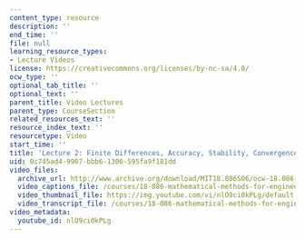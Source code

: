 ```yaml
---
content_type: resource
description: ''
end_time: ''
file: null
learning_resource_types:
- Lecture Videos
license: https://creativecommons.org/licenses/by-nc-sa/4.0/
ocw_type: ''
optional_tab_title: ''
optional_text: ''
parent_title: Video Lectures
parent_type: CourseSection
related_resources_text: ''
resource_index_text: ''
resourcetype: Video
start_time: ''
title: 'Lecture 2: Finite Differences, Accuracy, Stability, Convergence'
uid: 0c745ad4-9907-bbb6-1306-595fa9f181dd
video_files:
  archive_url: http://www.archive.org/download/MIT18.086S06/ocw-18.086-10feb2006-220k.mp4
  video_captions_file: /courses/18-086-mathematical-methods-for-engineers-ii-spring-2006/95d48dbd2a54530689d365cc73bc79a0_nlO9ci0kPLg.vtt
  video_thumbnail_file: https://img.youtube.com/vi/nlO9ci0kPLg/default.jpg
  video_transcript_file: /courses/18-086-mathematical-methods-for-engineers-ii-spring-2006/a6b808a6c49890f231d7a8c109029488_nlO9ci0kPLg.pdf
video_metadata:
  youtube_id: nlO9ci0kPLg
---
```

